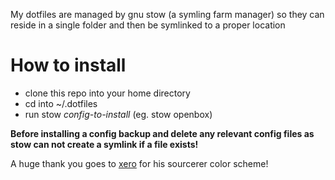 My dotfiles are managed by gnu stow (a symling farm manager) so they can reside
in a single folder and then be symlinked to a proper location

# How to install #
* clone this repo into your home directory
* cd into ~/.dotfiles
* run stow _config-to-install_ (eg. stow openbox)

__Before installing a config backup and delete any relevant config files as
stow can not create a symlink if a file exists!__

A huge thank you goes to [xero](http://xero.nu) for his sourcerer color scheme!
